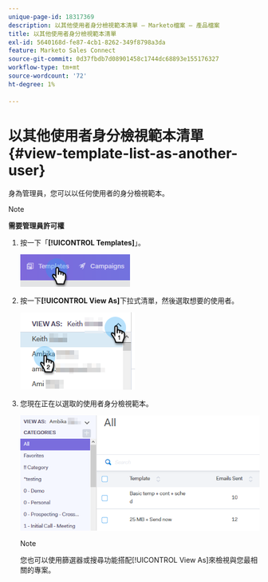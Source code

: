```yaml
---
unique-page-id: 18317369
description: 以其他使用者身分檢視範本清單 — Marketo檔案 — 產品檔案
title: 以其他使用者身分檢視範本清單
exl-id: 5640168d-fe87-4cb1-8262-349f8798a3da
feature: Marketo Sales Connect
source-git-commit: 0d37fbdb7d08901458c1744dc68893e155176327
workflow-type: tm+mt
source-wordcount: '72'
ht-degree: 1%

---
```


# 以其他使用者身分檢視範本清單 {#view-template-list-as-another-user}

身為管理員，您可以以任何使用者的身分檢視範本。

>[!NOTE]
>
>**需要管理員許可權**

1. 按一下「**[!UICONTROL Templates]**」。

   ![](assets/one.png)

1. 按一下&#x200B;**[!UICONTROL View As]**&#x200B;下拉式清單，然後選取想要的使用者。

   ![](assets/two.png)

1. 您現在正在以選取的使用者身分檢視範本。

   ![](assets/three.png)

   >[!NOTE]
   >
   >您也可以使用篩選器或搜尋功能搭配[!UICONTROL View As]來檢視與您最相關的專案。

